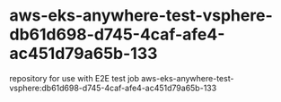 # aws-eks-anywhere-test-vsphere-db61d698-d745-4caf-afe4-ac451d79a65b-133
repository for use with E2E test job aws-eks-anywhere-test-vsphere:db61d698-d745-4caf-afe4-ac451d79a65b-133
